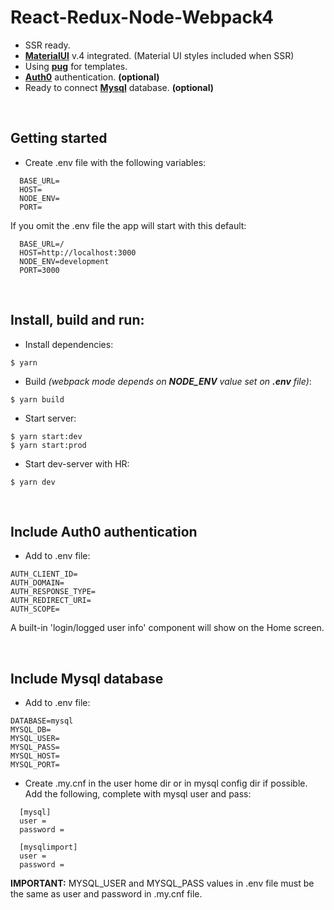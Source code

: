 # React-Redux-Node-Webpack4

- SSR ready.
- **[MaterialUI](https://material-ui.com/getting-started/usage/)** v.4 integrated. (Material UI styles included when SSR)
- Using **[pug](https://pugjs.org/api/getting-started.html)** for templates.
- **[Auth0](https://auth0.com/docs)** authentication. **(optional)**
- Ready to connect **[Mysql](https://dev.mysql.com/doc/refman/8.0/en/)** database. **(optional)**
  
&nbsp;
## Getting started

- Create .env file with the following variables:

```
  BASE_URL=
  HOST=
  NODE_ENV=
  PORT=
```

If you omit the .env file the app will start with this default:


```
  BASE_URL=/
  HOST=http://localhost:3000
  NODE_ENV=development
  PORT=3000
```
  
&nbsp;
## Install, build and run:

- Install dependencies:

```
$ yarn
```

- Build *(webpack mode depends on **NODE_ENV** value set on **.env** file)*:

```
$ yarn build
```

- Start server:

```
$ yarn start:dev
$ yarn start:prod
```

- Start dev-server with HR:

```
$ yarn dev
```
  
&nbsp;
## Include Auth0 authentication

- Add to .env file:

```
AUTH_CLIENT_ID=
AUTH_DOMAIN=
AUTH_RESPONSE_TYPE=
AUTH_REDIRECT_URI=
AUTH_SCOPE=
```
  
A built-in 'login/logged user info' component will show on the Home screen.

&nbsp;
## Include Mysql database

- Add to .env file:

```
DATABASE=mysql
MYSQL_DB=
MYSQL_USER=
MYSQL_PASS=
MYSQL_HOST=
MYSQL_PORT=
```

- Create .my.cnf in the user home dir or in mysql config dir if possible. Add the following, complete with mysql user and pass:

```
  [mysql]
  user =
  password =

  [mysqlimport]
  user =
  password =
```

**IMPORTANT:** MYSQL_USER and MYSQL_PASS values in .env file must be the same as user and password in .my.cnf file.

